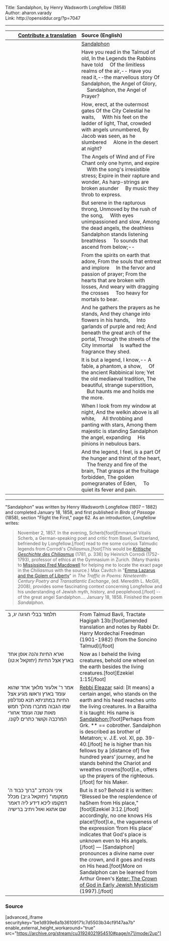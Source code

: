 <html>
<head></head>
<body>
Title: Sandalphon, by Henry Wadsworth Longfellow (1858)<br />
Author: aharon.varady<br />
Link: http://opensiddur.org/?p=7047
<p />
<hr />

<table style="margin-left: auto;margin-right: auto;" class="draggable">
<thead><tr><th id="x" style="text-align: right;"><a href="https://opensiddur.org/contributing/upload/">Contribute a translation</a></th><th style="text-align: left;">Source (English)</th></tr></thead>
<tbody>
<tr><td style="vertical-align:top;" width="46%">
<div class="liturgy"><span lang="he">

</span></div></td>
 
<td style="vertical-align:top;" width="53%">
<div class="english">
<u>Sandalphon</u>
</div></td></tr>


<tr><td style="vertical-align:top;" width="46%">
<div class="liturgy"><span lang="he">

</span></div></td>
 
<td style="vertical-align:top;" width="53%">
<div class="english">
Have you read in the Talmud of old,
In the Legends the Rabbins have told
&nbsp;&nbsp;&nbsp;&nbsp;Of the limitless realms of the air,--
Have you read it,--the marvellous story
Of Sandalphon, the Angel of Glory,
&nbsp;&nbsp;&nbsp;&nbsp;Sandalphon, the Angel of Prayer? 
</div></td></tr>


<tr><td style="vertical-align:top;" width="46%">
<div class="liturgy"><span lang="he">

</span></div></td>
 
<td style="vertical-align:top;" width="53%">
<div class="english">
How, erect, at the outermost gates
Of the City Celestial he waits,
&nbsp;&nbsp;&nbsp;&nbsp;With his feet on the ladder of light,
That, crowded with angels unnumbered,
By Jacob was seen, as he slumbered
&nbsp;&nbsp;&nbsp;&nbsp;Alone in the desert at night? 
</div></td></tr>


<tr><td style="vertical-align:top;" width="46%">
<div class="liturgy"><span lang="he">

</span></div></td>
 
<td style="vertical-align:top;" width="53%">
<div class="english">
The Angels of Wind and of Fire
Chant only one hymn, and expire
&nbsp;&nbsp;&nbsp;&nbsp;With the song's irresistible stress;
Expire in their rapture and wonder,
As harp-strings are broken asunder
&nbsp;&nbsp;&nbsp;&nbsp;By music they throb to express. 
</div></td></tr>


<tr><td style="vertical-align:top;" width="46%">
<div class="liturgy"><span lang="he">

</span></div></td>
 
<td style="vertical-align:top;" width="53%">
<div class="english">
But serene in the rapturous throng,
Unmoved by the rush of the song,
&nbsp;&nbsp;&nbsp;&nbsp;With eyes unimpassioned and slow,
Among the dead angels, the deathless
Sandalphon stands listening breathless
&nbsp;&nbsp;&nbsp;&nbsp;To sounds that ascend from below;-- 
</div></td></tr>


<tr><td style="vertical-align:top;" width="46%">
<div class="liturgy"><span lang="he">

</span></div></td>
 
<td style="vertical-align:top;" width="53%">
<div class="english">
From the spirits on earth that adore,
From the souls that entreat and implore
&nbsp;&nbsp;&nbsp;&nbsp;In the fervor and passion of prayer;
From the hearts that are broken with losses,
And weary with dragging the crosses
&nbsp;&nbsp;&nbsp;&nbsp;Too heavy for mortals to bear. 
</div></td></tr>


<tr><td style="vertical-align:top;" width="46%">
<div class="liturgy"><span lang="he">

</span></div></td>
 
<td style="vertical-align:top;" width="53%">
<div class="english">
And he gathers the prayers as he stands,
And they change into flowers in his hands,
&nbsp;&nbsp;&nbsp;&nbsp;Into garlands of purple and red;
And beneath the great arch of the portal,
Through the streets of the City Immortal
&nbsp;&nbsp;&nbsp;&nbsp;Is wafted the fragrance they shed. 
</div></td></tr>


<tr><td style="vertical-align:top;" width="46%">
<div class="liturgy"><span lang="he">

</span></div></td>
 
<td style="vertical-align:top;" width="53%">
<div class="english">
It is but a legend, I know,--
A fable, a phantom, a show,
&nbsp;&nbsp;&nbsp;&nbsp;Of the ancient Rabbinical lore;
Yet the old mediaeval tradition,
The beautiful, strange superstition,
&nbsp;&nbsp;&nbsp;&nbsp;But haunts me and holds me the more. 
</div></td></tr>


<tr><td style="vertical-align:top;" width="46%">
<div class="liturgy"><span lang="he">

</span></div></td>
 
<td style="vertical-align:top;" width="53%">
<div class="english">
When I look from my window at night,
And the welkin above is all white,
&nbsp;&nbsp;&nbsp;&nbsp;All throbbing and panting with stars,
Among them majestic is standing
Sandalphon the angel, expanding
&nbsp;&nbsp;&nbsp;&nbsp;His pinions in nebulous bars. 
</div></td></tr>


<tr><td style="vertical-align:top;" width="46%">
<div class="liturgy"><span lang="he">

</span></div></td>
 
<td style="vertical-align:top;" width="53%">
<div class="english">
And the legend, I feel, is a part
Of the hunger and thirst of the heart,
&nbsp;&nbsp;&nbsp;&nbsp;The frenzy and fire of the brain,
That grasps at the fruitage forbidden,
The golden pomegranates of Eden,
&nbsp;&nbsp;&nbsp;&nbsp;To quiet its fever and pain.
</div></td></tr>
</tbody></table>

<hr />

"Sandalphon" was written by Henry Wadsworth Longfellow (1807 – 1882) and completed January 18, 1858, and first published in <em>Birds of Passage</em> (1858), section "Flight the First," page 62. As an introduction, Longfellow writes:

<blockquote>November 2, 1857. In the evening, Scherb[foot]Emmanuel Vitalis Scherb, a German-speaking poet and critic from Basel, Switzerland, befriended by Longfellow.[/foot] read to me some curious Talmudic legends from Corrodi's <em>Chiliasmus</em>,[foot]This would be <a href="https://archive.org/stream/kritischegeschi01corrgoog#page/n404/mode/2up"><em>Kritische Geschichte des Chiliasmus</em></a> (1781, p. 336) by Heinrich Corrodi (1752-1793), professor of ethics at the Gymnasium in Zurich. (Many thanks to <a href="http://onthemainline.blogspot.com">Mississippi Fred Macdowell</a> for helping me to locate the exact page in the <em>Chiliasmus</em> with the source.) Max Cavitch in "<a href="http://books.google.com/books?id=rWCqWzR-qKIC">Emma Lazarus and the Golem of Liberty</a>" in <em>The Traffic in Poems: Nineteenth-Century Poetry and Transatlantic Exchange</em>, (ed. Meredith L. McGill, 2008), provides some fascinating context concerning Longfellow and his understanding of Jewish myth, history, and peoplehood.[/foot] -- of the great angel Sandalphon.... January 18, 1858. Finished the poem <em>Sandalphon</em>.</blockquote>

<table style="margin-left: auto;margin-right: auto;">
<tbody>
<tr>
<td style="vertical-align:top;" width="44%">
<div class="antiquity"><span lang="he">
<span class="citation">תלמוד בבלי חגיגה יג, ב</span>
</span></div></td>
 
<td style="vertical-align:top;" width="53%"><div class="english">
From Talmud Bavli, Tractate Hagigah 13b:[foot]amended translation and notes by Rabbi Dr. Harry Mordechai Freedman (1901-1982) (from the Soncino Talmud)[/foot]
</td></tr>


<tr>
<td style="vertical-align:top;" width="44%">
<div class="antiquity"><span  lang="he">
<span class="scribe">וארא החיות והנה אופן אחד בארץ אצל החיות</span> <span class="citation">(יחזקאל א:טו)</span>
</span></div></td>
 
<td style="vertical-align:top;" width="53%"><div class="english">
Now as I beheld the living creatures, behold one wheel on the earth besides the living creatures.[foot]Ezekiel 1:15[/foot]
</td></tr>   <tr>
<td style="vertical-align:top;" width="44%">
<div class="antiquity"><span lang="he">
אמר ר' אלעזר מלאך אחד שהוא עומד בארץ וראשו מגיע אצל החיות <span class="gemara">במתניתא תנא</span> סנדלפון שמו הגבוה מחברו מהלך חמש מאות שנה ועומד אחורי המרכבה וקושר כתרים לקונו.‏
</span></div></td>
 
<td style="vertical-align:top;" width="53%"><div class="english">
<a href="http://en.wikipedia.org/wiki/Rabbi_Eleazar">Rebbi Eleazar</a> said: [It means] a certain angel, who stands on the earth and his head reaches unto the living creatures. In a Baraitha it is taught: His name is <a href="http://en.wikipedia.org/wiki/Sandalphon">Sandalphon</a>;[foot]Perhaps from Grk. ** == cobrother. Sandalphon is described as brother of Metatron; v. J.E. vol. XI, pp. 39-40.[/foot] he is higher than his fellows by a [distance of] five hundred years’ journey, and he stands behind the Chariot and wreathes crowns[foot]I.e., offers up the prayers of the righteous.[/foot] for his Maker.
</td></tr>   <tr>
<td style="vertical-align:top;" width="44%">
<div class="aramaic"><span lang="he">
<span class="gemara">איני והכתיב</span> "<span class="scribe">ברוך כבוד ה' ממקומו</span>" <span class="citation">(יחזקאל ג:יב)</span> <span class="gemara">מכלל דמקומו ליכא דידע ליה דאמר שם אתגא ואזל ויתיב ברישיה</span>
</span></div></td>
 
<td style="vertical-align:top;" width="53%"><div class="english">
But is it so? Behold it is written: "Blessed be the resplendence of haShem from His place,"[foot]Ezekiel 3:12.[/foot] accordingly, no one knows His place![foot]I.e., the vagueness of the expression ‘from His place’ indicates that God's place is unknown even to His angels.[/foot] — [Sandalphon] pronounces a divine name over the crown, and it goes and rests on His head.[foot]More on Sandalphon can be learned from Arthur Green's <a href="http://books.google.com/books?id=J0B-QgAACAAJ&dq=inauthor:%22Arthur+Green%22&hl=en&sa=X&ei=CvevUc7GO5fG4APezoDgCA&ved=0CEsQ6AEwBzgU">Keter: The Crown of God in Early Jewish Mysticism</a> (1997).[/foot]
</td></tr>
</tbody></table>

<h3>Source</h3>

[advanced_iframe securitykey="be1d939e6a1b36109171c7d5503b34cf9147aa7b" enable_external_height_workaround="true" src="https://archive.org/stream/cu31924021954510#page/n71/mode/2up"]
</body>
</html>